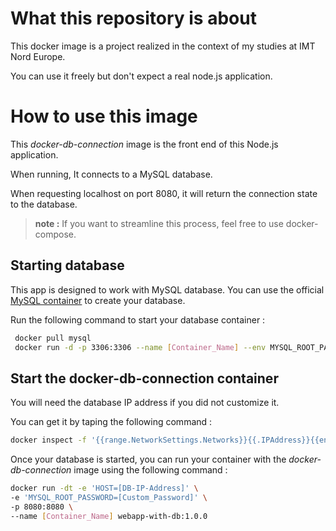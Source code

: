 # What this repository is about

This docker image is a project realized in the context of my studies at IMT Nord Europe.

You can use it freely but don't expect a real node.js application.

# How to use this image

This *docker-db-connection* image is the front end of this Node.js application. 

When running, It connects to a MySQL database. 

When requesting localhost on port 8080, it will return the connection state to the database.

> **note :** If you want to streamline this process,  feel free to use docker-compose.

## Starting database

This app is designed to work with MySQL database. You can use the official [MySQL container](https://hub.docker.com/_/mysql/) to create your database. 

Run the following command to start your database container : 

```bash
 docker pull mysql
 docker run -d -p 3306:3306 --name [Container_Name] --env MYSQL_ROOT_PASSWORD=[Custom_Password] mysql
```

## Start the  docker-db-connection container

You will need the database IP address if you did not customize it. 

You can get it by taping the following command : 

```bash
docker inspect -f '{{range.NetworkSettings.Networks}}{{.IPAddress}}{{end}}' [Container_Name]
```

Once your database is started, you can run your container with the *docker-db-connection* image using the following command :

```bash
docker run -dt -e 'HOST=[DB-IP-Address]' \
-e 'MYSQL_ROOT_PASSWORD=[Custom_Password]' \
-p 8080:8080 \
--name [Container_Name] webapp-with-db:1.0.0 
```
